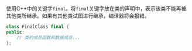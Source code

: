 使用C++中的关键字`final`。将`final`关键字放在类的声明中，表示该类不能再被其他类所继承。如果有其他类试图进行继承，编译器将会报错。

```C++
class FinalClass final {
public:
    // 类的成员函数和数据成员...
};

```

